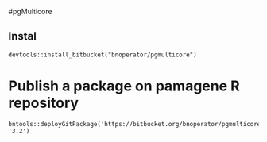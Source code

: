 #pgMulticore

## Instal

```
devtools::install_bitbucket("bnoperator/pgmulticore")
```

# Publish a package on pamagene R repository

```
bntools::deployGitPackage('https://bitbucket.org/bnoperator/pgmulticore.git', '3.2')
```